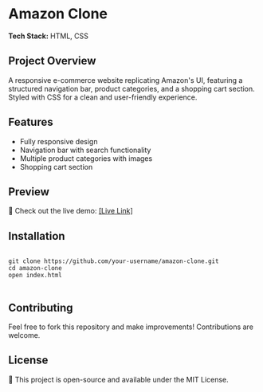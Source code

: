 <h1>Amazon Clone</h1>

<p><strong>Tech Stack:</strong> HTML, CSS</p>

<h2>Project Overview</h2>
<p>A responsive e-commerce website replicating Amazon's UI, featuring a structured navigation bar, product categories, and a shopping cart section. Styled with CSS for a clean and user-friendly experience.</p>

<h2>Features</h2>
<ul>
    <li>Fully responsive design</li>
    <li>Navigation bar with search functionality</li>
    <li>Multiple product categories with images</li>
    <li>Shopping cart section</li>
</ul>

<h2>Preview</h2>
<p>🚀 Check out the live demo: <a href="#">[Live Link]</a></p>

<h2>Installation</h2>
<pre>
<code>
git clone https://github.com/your-username/amazon-clone.git
cd amazon-clone
open index.html
</code>
</pre>

<h2>Contributing</h2>
<p>Feel free to fork this repository and make improvements! Contributions are welcome.</p>

<h2>License</h2>
<p>📝 This project is open-source and available under the MIT License.</p>
